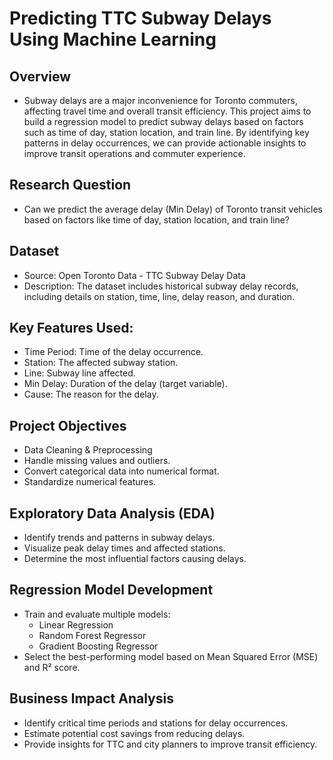 # Predicting TTC Subway Delays Using Machine Learning

## Overview
- Subway delays are a major inconvenience for Toronto commuters, affecting travel time and overall transit efficiency. This project aims to build a regression model to predict subway delays based on factors such   as time of day, station location, and train line. By identifying key patterns in delay occurrences, we can provide actionable insights to improve transit operations and commuter experience.

## Research Question
- Can we predict the average delay (Min Delay) of Toronto transit vehicles based on factors like time of day, station location, and train line?

## Dataset
- Source: Open Toronto Data - TTC Subway Delay Data
- Description: The dataset includes historical subway delay records, including details on station, time, line, delay reason, and duration.

## Key Features Used:
- Time Period: Time of the delay occurrence.
- Station: The affected subway station.
- Line: Subway line affected.
- Min Delay: Duration of the delay (target variable).
- Cause: The reason for the delay.

## Project Objectives
- Data Cleaning & Preprocessing
- Handle missing values and outliers.
- Convert categorical data into numerical format.
- Standardize numerical features.

## Exploratory Data Analysis (EDA)
- Identify trends and patterns in subway delays.
- Visualize peak delay times and affected stations.
- Determine the most influential factors causing delays.

## Regression Model Development
- Train and evaluate multiple models:
  - Linear Regression
  - Random Forest Regressor
  - Gradient Boosting Regressor
- Select the best-performing model based on Mean Squared Error (MSE) and R² score.

## Business Impact Analysis
- Identify critical time periods and stations for delay occurrences.
- Estimate potential cost savings from reducing delays.
- Provide insights for TTC and city planners to improve transit efficiency.
